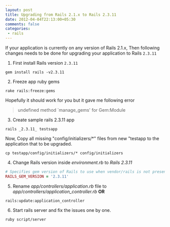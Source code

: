 ```yaml
---
layout: post
title: Upgrading from Rails 2.1.x to Rails 2.3.11
date: 2012-04-04T22:13:00+05:30
comments: false
categories:
 - rails
---
```

If your application is currently on any version of Rails 2.1.x,
Then following changes needs to be done for upgrading your application to Rails `2.3.11`

1. First install Rails version `2.3.11`
```
gem install rails -v2.3.11
```
2. Freeze app ruby gems
```
rake rails:freeze:gems
```
Hopefully it should work for you but it gave me following error
> undefined method `manage_gems' for Gem:Module
3. Create sample rails 2.3.11 app
```
rails _2.3.11_ testsapp
```
Now, Copy all missing "config/initializers/*" files from new "testapp to the application that to be upgraded.
```
cp testapp/config/initializers/* config/initializers
```
4. Change Rails version inside *environment.rb* to *Rails 2.3.11*
```ruby
# Specifies gem version of Rails to use when vendor/rails is not present
RAILS_GEM_VERSION = '2.3.11'
```
5. Rename <i>app/controllers/application.rb</i> file to <i>app/controllers/application_controller.rb</i>
**OR**
```
rails:update:application_controller
```
6. Start rails server and fix the issues one by one.
```
ruby script/server
```
